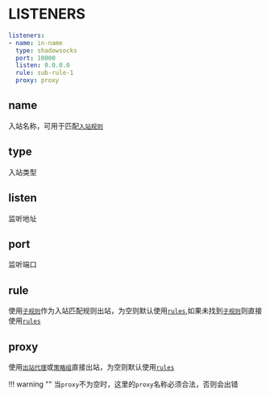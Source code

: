 # LISTENERS

```{.yaml linenums="1"}
listeners:
- name: in-name
  type: shadowsocks
  port: 10000
  listen: 0.0.0.0
  rule: sub-rule-1
  proxy: proxy
```

## name

入站名称，可用于匹配[`入站规则`](../../rules/index.md#in-name)

## type

入站类型

## listen

监听地址

## port

监听端口

## rule

使用[`子规则`](../../sub-rule.md)作为入站匹配规则出站，为空则默认使用[`rules`](../../rules/index.md),如果未找到[`子规则`](../../sub-rule.md)则直接使用[`rules`](../../rules/index.md)

## proxy

使用[`出站代理`](../../proxies/index.md)或[`策略组`](../../proxy-groups/index.md)直接出站，为空则默认使用[`rules`](../../rules/index.md)

!!! warning ""
    当`proxy`不为空时，这里的`proxy`名称必须合法，否则会出错
